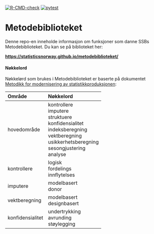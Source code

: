 [![R-CMD-check](https://github.com/statisticsnorway/metodebiblioteket/actions/workflows/R-CMD-check.yaml/badge.svg)](https://github.com/statisticsnorway/metodebibliotek/actions/workflows/R-CMD-check.yaml)
[![pytest](https://github.com/statisticsnorway/metodebiblioteket/actions/workflows/pytest-check.yaml/badge.svg)](https://github.com/statisticsnorway/metodebibliotek/actions/workflows/pytest.yaml)


# Metodebiblioteket

Denne repo-en inneholde informasjon om funksjoner som danne SSBs Metodebiblioteket. Du kan se på biblioteket her:

**<https://statisticsnorway.github.io/metodebiblioteket/>**


#### Nøkkelord
Nøkkelørd som brukes i Metodebiblioteket er baserte på dokumentet [Metodikk for modernisering av
statistikkproduksjonen](https://www.ssb.no/teknologi-og-innovasjon/artikler-og-publikasjoner/_attachment/419848?_ts=171cb1a9850):

|Område |Nøkkelord |
|:------|:---------|
|hovedområde | kontrollere <br> imputere <br> struktuere <br> konfidensialitet <br>indeksberegning <br> vektberegning<br> usikkerhetsberegning <br> sesongjustering <br> analyse|
|kontrollere |logisk <br> fordelings <br> innflytelses|
|imputere |modelbasert <br> donor |
|vektberegning | modelbasert <br> designbasert |
|konfidensialitet| undertrykking <br> avrunding <br> støylegging|





